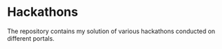 # Hackathons
The repository contains my solution of various hackathons conducted on different portals.
